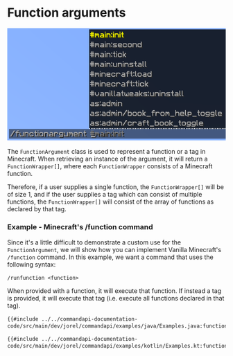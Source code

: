 # Function arguments

![An image of a function argument showing a list of Minecraft functions and tags that are available to run](./images/arguments/functions.png)

The `FunctionArgument` class is used to represent a function or a tag in Minecraft. When retrieving an instance of the argument, it will return a `FunctionWrapper[]`, where each `FunctionWrapper` consists of a Minecraft function.

Therefore, if a user supplies a single function, the `FunctionWrapper[]` will be of size 1, and if the user supplies a tag which can consist of multiple functions, the `FunctionWrapper[]` will consist of the array of functions as declared by that tag.

<div class="example">

### Example - Minecraft's /function command

Since it's a little difficult to demonstrate a custom use for the `FunctionArgument`, we will show how you can implement Vanilla Minecraft's `/function` command. In this example, we want a command that uses the following syntax:

```mccmd
/runfunction <function>
```

When provided with a function, it will execute that function. If instead a tag is provided, it will execute that tag (i.e. execute all functions declared in that tag).

<div class="multi-pre">

```java,Java
{{#include ../../commandapi-documentation-code/src/main/dev/jorel/commandapi/examples/java/Examples.java:functionarguments2}}
```

```kotlin,Kotlin
{{#include ../../commandapi-documentation-code/src/main/dev/jorel/commandapi/examples/kotlin/Examples.kt:functionarguments2}}
```

</div>

</div>
